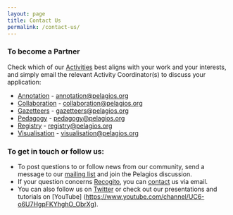 ```yaml
---
layout: page
title: Contact Us
permalink: /contact-us/
---
```


### To become a Partner
Check which of our <a href="https://pelagios.org/activities/">Activities</a> best aligns with your work and your interests, and simply email the relevant Activity Coordinator(s) to discuss your application:  
- <a href="https://pelagios.org/activities/annotation">Annotation</a> - annotation@pelagios.org  
- <a href="https://pelagios.org/activities/collaboration">Collaboration</a> - collaboration@pelagios.org  
- <a href="https://pelagios.org/activities/gazetteers">Gazetteers</a> - gazetteers@pelagios.org 
- <a href="https://pelagios.org/activities/pedagogy">Pedagogy</a> - pedagogy@pelagios.org  
- <a href="https://pelagios.org/activities/registry">Registry</a> - registry@pelagios.org 
- <a href="https://pelagios.org/activities/visualisation">Visualisation</a> - visualisation@pelagios.org


### To get in touch or follow us:
- To post questions to or follow news from our community, send a message to our <a href="https://groups.google.com/d/forum/pelagios-announcements">mailing list</a> and join the Pelagios discussion.
- If your question concerns <a href="https://recogito.pelagios.org/">Recogito</a>, you can [contact](mailto:commons@pelagios.org) us via email.   
- You can also follow us on [Twitter](https://twitter.com/PelagiosNetwork) or check out our presentations and tutorials on [YouTube] (https://www.youtube.com/channel/UC6-o6U7HgpFKYhghO_ObrXg).
